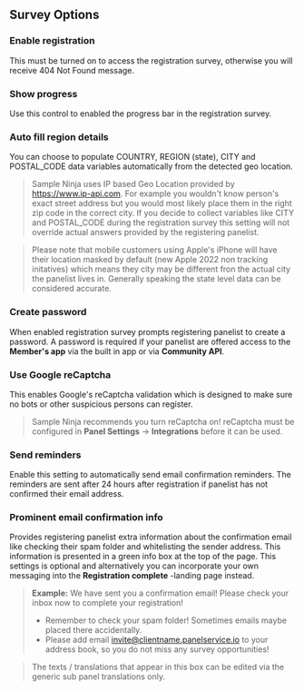 ## Survey Options

### Enable registration
This must be turned on to access the registration survey, otherwise you will receive 404 Not Found message.

### Show progress
Use this control to enabled the progress bar in the registration survey.

### Auto fill region details
 You can choose to populate COUNTRY, REGION (state), CITY and POSTAL_CODE data variables automatically from the detected geo location.

> Sample Ninja uses IP based Geo Location provided by https://www.ip-api.com. For example you wouldn't know person's exact street address but you would most likely place them in the right zip code in the correct city. If you decide to collect variables like CITY and POSTAL_CODE during the registration survey this setting will not override actual answers provided by the registering panelist.

> Please note that mobile customers using Apple's iPhone will have their location masked by default (new Apple 2022 non tracking initatives) which means they city may be different fron the actual city the panelist lives in. Generally speaking the state level data can be considered accurate.

### Create password
When enabled registration survey prompts registering panelist to create a password. A password is required if your panelist are offered access to the **Member's app** via the built in app or via **Community API**.

### Use Google reCaptcha
This enables Google's reCaptcha validation which is designed to make sure no bots or other suspicious persons can register.

> Sample Ninja recommends you turn reCaptcha on! reCaptcha must be configured in **Panel Settings** -> **Integrations** before it can be used.

### Send reminders
Enable this setting to automatically send email confirmation reminders. The reminders are sent after 24 hours after registration if panelist has not confirmed their email address.

### Prominent email confirmation info
Provides registering panelist extra information about the confirmation email like checking their spam folder and whitelisting the sender address. This information is presented in a green info box at the top of the page. This settings is optional and alternatively you can incorporate your own messaging into the **Registration complete** -landing page instead. 

> **Example:** We have sent you a confirmation email! Please check your inbox now to complete your registration!
> - Remember to check your spam folder! Sometimes emails maybe placed there accidentally.
> - Please add email invite@clientname.panelservice.io to your address book, so you do not miss any survey opportunities!

> The texts / translations that appear in this box can be edited via the generic sub panel translations only.
